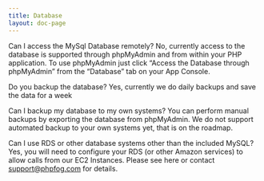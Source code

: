 ```yaml
---
title: Database
layout: doc-page
---
```


Can I access the MySql Database remotely?
No, currently access to the database is supported through phpMyAdmin and from within your PHP application. To use phpMyAdmin just click “Access the Database through phpMyAdmin” from the “Database” tab on your App Console.

Do you backup the database?
Yes, currently we do daily backups and save the data for a week

Can I backup my database to my own systems?
You can perform manual backups by exporting the database from phpMyAdmin. We do not support automated backup to your own systems yet, that is on the roadmap.

Can I use RDS or other database systems other than the included MySQL?
Yes, you will need to configure your RDS (or other Amazon services) to allow calls from our EC2 Instances. Please see here or contact support@phpfog.com for details.

